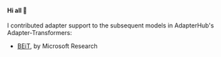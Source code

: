 #### Hi all 👋

I contributed adapter support to the subsequent models in AdapterHub's Adapter-Transformers: 
* [BEiT](https://arxiv.org/abs/2106.08254), by Microsoft Research
